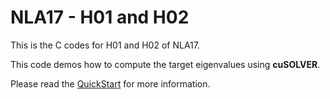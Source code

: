 # NLA17 - H01 and H02
This is the C codes for H01 and H02 of NLA17.

This code demos how to compute the target eigenvalues using __cuSOLVER__.

Please read the [QuickStart](QuickStart.md) for more information.